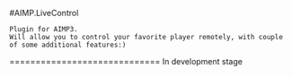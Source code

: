 #AIMP.LiveControl

    Plugin for AIMP3.
    Will allow you to control your favorite player remotely, with couple of some additional features:)
=============================
In development stage
